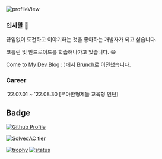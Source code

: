 <p> <img src="https://komarev.com/ghpvc/?username=bn-tw2020" alt="profileView" /> </p>

### 인사말 👋

끊임없이 도전하고 이야기하는 것을 좋아하는 개발자가 되고 싶습니다.

코틀린 및 안드로이드를 학습해나가고 있습니다. 😄

Come to [My Dev Blog](http://bn-tw2020.github.io/) : )에서 [Brunch](https://brunch.co.kr/@taewooda)로 이전했습니다.
                                       
### Career

'22.07.01 ~ '22.08.30 [우아한형제들 교육형 인턴]

## Badge


[![Github Profile](https://github-readme-stats.vercel.app/api?username=bn-tw2020&show_icons=true)](#)

[![SolvedAC tier](http://mazassumnida.wtf/api/v2/generate_badge?boj=ap4o)](https://solved.ac/ap4o)  

[![trophy](https://github-profile-trophy.vercel.app/?username=bn-tw2020&theme=chalk&row=1&column=7)](https://github.com/ryo-ma/github-profile-trophy) 
[![status](https://github-readme-streak-stats.herokuapp.com/?user=bn-tw2020)](#)
